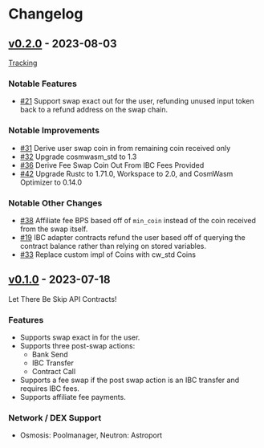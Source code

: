 <!--
Guiding Principles:

Changelogs are for humans, not machines.
There should be an entry for every single version.
The same types of changes should be grouped.
Versions and sections should be linkable.
The latest version comes first.
The release date of each version is displayed.
Mention whether you follow Semantic Versioning.

Usage:

Change log entries are to be added to the Unreleased section under the
appropriate stanza (see below). Each entry should ideally include a tag and
the Github issue reference in the following format:

* (<tag>) \#<issue-number> message

The issue numbers will later be link-ified during the release process so you do
not have to worry about including a link manually, but you can if you wish.

Types of changes (Stanzas):

"Features" for new features.
"Improvements" for changes in existing functionality.
"Deprecated" for soon-to-be removed features.
"Bug Fixes" for any bug fixes.
"API Breaking" for breaking exported APIs used by developers building on SDK.
Ref: https://keepachangelog.com/en/1.0.0/
-->

# Changelog

## [v0.2.0](https://github.com/skip-mev/skip-api-contracts/releases/tag/v0.2.0) - 2023-08-03

[Tracking](https://github.com/skip-mev/skip-api-contracts/issues/28)

### Notable Features
- [#21](https://github.com/skip-mev/skip-api-contracts/issues/21) Support swap exact out for the user, refunding unused input token back to a refund address on the swap chain.

### Notable Improvements
- [#31](https://github.com/skip-mev/skip-api-contracts/pull/31) Derive user swap coin in from remaining coin received only
- [#32](https://github.com/skip-mev/skip-api-contracts/pull/32) Upgrade cosmwasm_std to 1.3
- [#36](https://github.com/skip-mev/skip-api-contracts/pull/36) Derive Fee Swap Coin Out From IBC Fees Provided
- [#42](https://github.com/skip-mev/skip-api-contracts/pull/42) Upgrade Rustc to 1.71.0, Workspace to 2.0, and CosmWasm Optimizer to 0.14.0

### Notable Other Changes
- [#38](https://github.com/skip-mev/skip-api-contracts/pull/38) Affiliate fee BPS based off of `min_coin` instead of the coin received from the swap itself.
- [#19](https://github.com/skip-mev/skip-api-contracts/pull/19) IBC adapter contracts refund the user based off of querying the contract balance rather than relying on stored variables.
- [#33](https://github.com/skip-mev/skip-api-contracts/pull/33) Replace custom impl of Coins with cw_std Coins 

## [v0.1.0](https://github.com/skip-mev/skip-api-contracts/releases/tag/v0.1.0) - 2023-07-18

Let There Be Skip API Contracts!

### Features
- Supports swap exact in for the user.
- Supports three post-swap actions:
    - Bank Send
    - IBC Transfer
    - Contract Call
- Supports a fee swap if the post swap action is an IBC transfer and requires IBC fees.
- Supports affiliate fee payments.

### Network / DEX Support
- Osmosis: Poolmanager, Neutron: Astroport